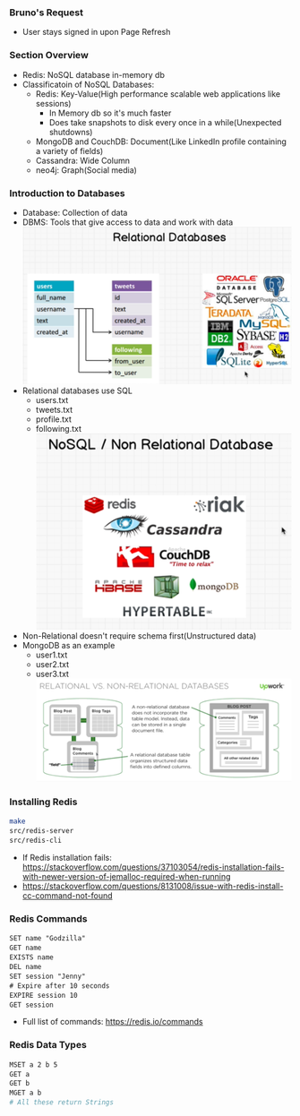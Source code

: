 ### Bruno's Request

* User stays signed in upon Page Refresh

### Section Overview

* Redis: NoSQL database in-memory db 
* Classificatoin of NoSQL Databases:
  * Redis: Key-Value(High performance scalable web applications like sessions)
    * In Memory db so it's much faster
    * Does take snapshots to disk every once in a while(Unexpected shutdowns)
  * MongoDB and CouchDB: Document(Like LinkedIn profile containing a variety of fields)
  * Cassandra: Wide Column
  * neo4j: Graph(Social media)

### Introduction to Databases

* Database: Collection of data
* DBMS: Tools that give access to data and work with data
![rel](../img/rel.png)
* Relational databases use SQL
  * users.txt
  * tweets.txt
  * profile.txt
  * following.txt
![non-rel](../img/non-rel.png)
* Non-Relational doesn't require schema first(Unstructured data)
* MongoDB as an example
  * user1.txt
  * user2.txt
  * user3.txt
![rel-vs-nonRel](../img/relVsnon-rel.png)

### Installing Redis

```sh
make 
src/redis-server
src/redis-cli
```
* If Redis installation fails: https://stackoverflow.com/questions/37103054/redis-installation-fails-with-newer-version-of-jemalloc-required-when-running
* https://stackoverflow.com/questions/8131008/issue-with-redis-install-cc-command-not-found

### Redis Commands

```txt
SET name "Godzilla"
GET name
EXISTS name
DEL name
SET session "Jenny"
# Expire after 10 seconds
EXPIRE session 10 
GET session
```
* Full list of commands: https://redis.io/commands

### Redis Data Types

```sh
MSET a 2 b 5
GET a
GET b
MGET a b
# All these return Strings
```
